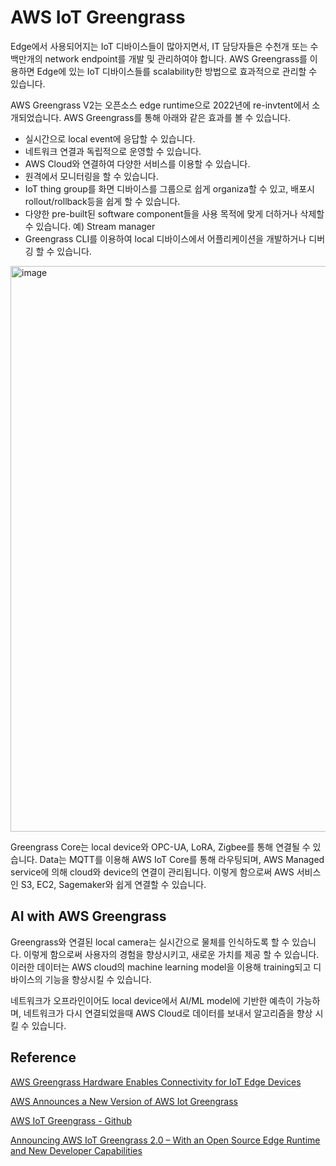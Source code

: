 # AWS IoT Greengrass

Edge에서 사용되어지는 IoT 디바이스들이 많아지면서, IT 담당자들은 수천개 또는 수백만개의 network endpoint를 개발 및 관리하여야 합니다. AWS Greengrass를 이용하면 Edge에 있는 IoT 디바이스들를 scalability한 방법으로 효과적으로 관리할 수 있습니다. 

AWS Greengrass V2는 오픈소스 edge runtime으로 2022년에 re-invtent에서 소개되었습니다. AWS Greengrass를 통해 아래와 같은 효과를 볼 수 있습니다.
- 실시간으로 local event에 응답할 수 있습니다. 
- 네트워크 연결과 독립적으로 운영할 수 있습니다.
- AWS Cloud와 연결하여 다양한 서비스를 이용할 수 있습니다.
- 원격에서 모니터링을 할 수 있습니다. 
- IoT thing group를 화면 디바이스를 그룹으로 쉽게 organiza할 수 있고, 배포시 rollout/rollback등을 쉽게 할 수 있습니다. 
- 다양한 pre-built된 software component들을 사용 목적에 맞게 더하거나 삭제할 수 있습니다. 예) Stream manager
- Greengrass CLI를 이용하여 local 디바이스에서 어플리케이션을 개발하거나 디버깅 할 수 있습니다. 

<img width="905" alt="image" src="https://user-images.githubusercontent.com/52392004/182485948-796b6423-8cff-4e91-a89b-2aec21be86e5.png">

Greengrass Core는 local device와 OPC-UA, LoRA, Zigbee를 통해 연결될 수 있습니다. Data는 MQTT를 이용해 AWS IoT Core를 통해 라우팅되며, AWS Managed service에 의해 cloud와 device의 연결이 관리됩니다. 이렇게 함으로써 AWS 서비스인 S3, EC2, Sagemaker와 쉽게 연결할 수 있습니다. 

## AI with AWS Greengrass

Greengrass와 연결된 local camera는 실시간으로 물체를 인식하도록 할 수 있습니다. 이렇게 함으로써 사용자의 경험을 향상시키고, 새로운 가치를 제공 할 수 있습니다. 이러한 데이터는 AWS cloud의 machine learning model을 이용해 training되고 디바이스의 기능을 향상시킬 수 있습니다. 

네트워크가 오프라인이어도 local device에서 AI/ML model에 기반한 예측이 가능하며, 네트워크가 다시 연결되었을때 AWS Cloud로 데이터를 보내서 알고리즘을 향상 시킬 수 있습니다. 

## Reference

[AWS Greengrass Hardware Enables Connectivity for IoT Edge Devices](https://www.onlogic.com/company/io-hub/iot-edge-devices/amp/)

[AWS Announces a New Version of AWS Iot Greengrass](https://www.infoq.com/news/2020/12/aws-iot-greengrass-2-0/)

[AWS IoT Greengrass - Github](https://github.com/aws-greengrass)

[Announcing AWS IoT Greengrass 2.0 – With an Open Source Edge Runtime and New Developer Capabilities](https://www.stackovercloud.com/2020/12/15/announcing-aws-iot-greengrass-2-0-with-an-open-source-edge-runtime-and-new-developer-capabilities/)
